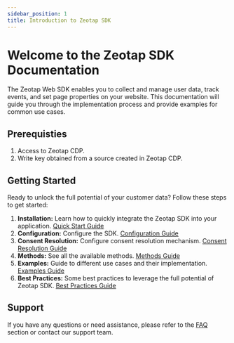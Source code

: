 ```yaml
---
sidebar_position: 1
title: Introduction to Zeotap SDK
---
```


# Welcome to the Zeotap SDK Documentation

 The Zeotap Web SDK enables you to collect and manage user data, track events, and set page properties on your website. This documentation will guide you through the implementation process and provide examples for common use cases.

## Prerequisties
1. Access to Zeotap CDP.
2. Write key obtained from a source created in Zeotap CDP.

## Getting Started

Ready to unlock the full potential of your customer data? Follow these steps to get started:

1. **Installation:** Learn how to quickly integrate the Zeotap SDK into your application. [Quick Start Guide](./quickStart.md)
2. **Configuration:** Configure the SDK. [Configuration Guide](./configuration.md)
3. **Consent Resolution:** Configure consent resolution mechanism. [Consent Resolution Guide](./consent-resolution.md)
4. **Methods:** See all the available methods. [Methods Guide](./methods.md)
5. **Examples:** Guide to different use cases and their implementation. [Examples Guide](./examples.md)
6. **Best Practices:** Some best practices to leverage the full potential of Zeotap SDK. [Best Practices Guide](./best-practices.md) 

## Support

If you have any questions or need assistance, please refer to the [FAQ](./faq.md) section or contact our support team.

